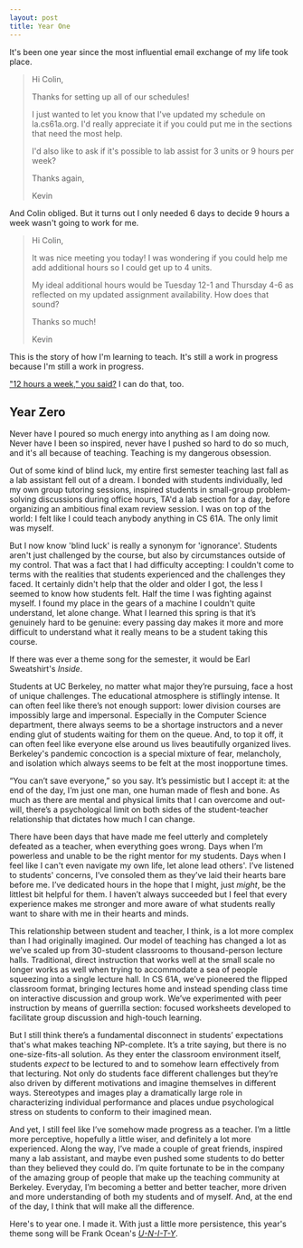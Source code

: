 ```yaml
---
layout: post
title: Year One
---
```


It's been one year since the most influential email exchange of my life took place.

> Hi Colin,
> 
> Thanks for setting up all of our schedules!
> 
> I just wanted to let you know that I've updated my schedule on la.cs61a.org. I'd really appreciate it if you could put me in the sections that need the most help.
> 
> I'd also like to ask if it's possible to lab assist for 3 units or 9 hours per week?
> 
> Thanks again,
> 
> Kevin

And Colin obliged. But it turns out I only needed 6 days to decide 9 hours a week wasn't going to work for me.

> Hi Colin,
> 
> It was nice meeting you today! I was wondering if you could help me add additional hours so I could get up to 4 units.
> 
> My ideal additional hours would be Tuesday 12-1 and Thursday 4-6 as reflected on my updated assignment availability. How does that sound?
> 
> Thanks so much!
> 
> Kevin

This is the story of how I'm learning to teach. It's still a work in progress because I'm still a work in progress.

["12 hours a week," you said?](http://andrewhuang.tk/) I can do that, too.

## Year Zero

Never have I poured so much energy into anything as I am doing now. Never have I been so inspired, never have I pushed so hard to do so much, and it's all because of teaching. Teaching is my dangerous obsession.

Out of some kind of blind luck, my entire first semester teaching last fall as a lab assistant fell out of a dream. I bonded with students individually, led my own group tutoring sessions, inspired students in small-group problem-solving discussions during office hours, TA'd a lab section for a day, before organizing an ambitious final exam review session. I was on top of the world: I felt like I could teach anybody anything in CS 61A. The only limit was myself.

But I now know 'blind luck' is really a synonym for 'ignorance'. Students aren't just challenged by the course, but also by circumstances outside of my control. That was a fact that I had difficulty accepting: I couldn't come to terms with the realities that students experienced and the challenges they faced. It certainly didn't help that the older and older I got, the less I seemed to know how students felt. Half the time I was fighting against myself. I found my place in the gears of a machine I couldn't quite understand, let alone change. What I learned this spring is that it’s genuinely hard to be genuine: every passing day makes it more and more difficult to understand what it really means to be a student taking this course.

If there was ever a theme song for the semester, it would be Earl Sweatshirt's *Inside*.

Students at UC Berkeley, no matter what major they’re pursuing, face a host of unique challenges. The educational atmosphere is stiflingly intense. It can often feel like there’s not enough support: lower division courses are impossibly large and impersonal. Especially in the Computer Science department, there always seems to be a shortage instructors and a never ending glut of students waiting for them on the queue. And, to top it off, it can often feel like everyone else around us lives beautifully organized lives. Berkeley's pandemic concoction is a special mixture of fear, melancholy, and isolation which always seems to be felt at the most inopportune times.

“You can’t save everyone,” so you say. It’s pessimistic but I accept it: at the end of the day, I’m just one man, one human made of flesh and bone. As much as there are mental and physical limits that I can overcome and out-will, there’s a psychological limit on both sides of the student-teacher relationship that dictates how much I can change.

There have been days that have made me feel utterly and completely defeated as a teacher, when everything goes wrong. Days when I’m powerless and unable to be the right mentor for my students. Days when I feel like I can't even navigate my own life, let alone lead others'. I’ve listened to students' concerns, I’ve consoled them as they’ve laid their hearts bare before me. I’ve dedicated hours in the hope that I might, just *might*, be the littlest bit helpful for them. I haven’t always succeeded but I feel that every experience makes me stronger and more aware of what students really want to share with me in their hearts and minds.

This relationship between student and teacher, I think, is a lot more complex than I had originally imagined. Our model of teaching has changed a lot as we’ve scaled up from 30-student classrooms to thousand-person lecture halls. Traditional, direct instruction that works well at the small scale no longer works as well when trying to accommodate a sea of people squeezing into a single lecture hall. In CS 61A, we’ve pioneered the flipped classroom format, bringing lectures home and instead spending class time on interactive discussion and group work. We’ve experimented with peer instruction by means of guerrilla section: focused worksheets developed to facilitate group discussion and high-touch learning.

But I still think there’s a fundamental disconnect in students’ expectations that's what makes teaching NP-complete. It’s a trite saying, but there is no one-size-fits-all solution. As they enter the classroom environment itself, students *expect* to be lectured to and to somehow learn effectively from that lecturing. Not only do students face different challenges but they’re also driven by different motivations and imagine themselves in different ways. Stereotypes and images play a dramatically large role in characterizing individual performance and places undue psychological stress on students to conform to their imagined mean.

And yet, I still feel like I’ve somehow made progress as a teacher. I’m a little more perceptive, hopefully a little wiser, and definitely a lot more experienced. Along the way, I’ve made a couple of great friends, inspired many a lab assistant, and maybe even pushed some students to do better than they believed they could do. I’m quite fortunate to be in the company of the amazing group of people that make up the teaching community at Berkeley. Everyday, I’m becoming a better and better teacher, more driven and more understanding of both my students and of myself. And, at the end of the day, I think that will make all the difference.

Here's to year one. I made it. With just a little more persistence, this year's theme song will be Frank Ocean's [*U-N-I-T-Y*](http://boysdontcry.co/).
